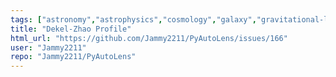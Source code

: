 ```yaml
---
tags: ["astronomy","astrophysics","cosmology","galaxy","gravitational-lenses","gravitational-lensing","image","image-processing","lens-modeling","physics","python"]
title: "Dekel-Zhao Profile"
html_url: "https://github.com/Jammy2211/PyAutoLens/issues/166"
user: "Jammy2211"
repo: "Jammy2211/PyAutoLens"
---
```


